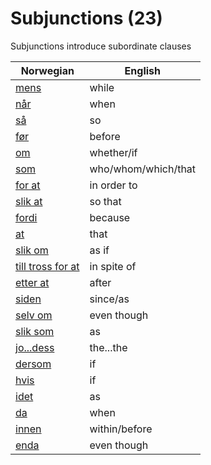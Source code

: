 # Subjunctions (23)

Subjunctions introduce subordinate clauses

| Norwegian | English |
| --- | --- |
| [mens](https://www.ordnett.no/search?language=no&phrase=mens) | while |
| [når](https://www.ordnett.no/search?language=no&phrase=når) | when |
| [så](https://www.ordnett.no/search?language=no&phrase=så) | so |
| [før](https://www.ordnett.no/search?language=no&phrase=før) | before |
| [om](https://www.ordnett.no/search?language=no&phrase=om) | whether/if |
| [som](https://www.ordnett.no/search?language=no&phrase=som) | who/whom/which/that |
| [for at](https://www.ordnett.no/search?language=no&phrase=for%20at) | in order to |
| [slik at](https://www.ordnett.no/search?language=no&phrase=slik%20at) | so that |
| [fordi](https://www.ordnett.no/search?language=no&phrase=fordi) | because |
| [at](https://www.ordnett.no/search?language=no&phrase=at) | that |
| [slik om](https://www.ordnett.no/search?language=no&phrase=slik%20om) | as if |
| [till tross for at](https://www.ordnett.no/search?language=no&phrase=till%20tross%20for%20at) | in spite of |
| [etter at](https://www.ordnett.no/search?language=no&phrase=etter%20at) | after |
| [siden](https://www.ordnett.no/search?language=no&phrase=siden) | since/as |
| [selv om](https://www.ordnett.no/search?language=no&phrase=selv%20om) | even though |
| [slik som](https://www.ordnett.no/search?language=no&phrase=slik%20som) | as |
| [jo...dess](https://www.ordnett.no/search?language=no&phrase=jo...dess) | the...the |
| [dersom](https://www.ordnett.no/search?language=no&phrase=dersom) | if |
| [hvis](https://www.ordnett.no/search?language=no&phrase=hvis) | if |
| [idet](https://www.ordnett.no/search?language=no&phrase=idet) | as |
| [da](https://www.ordnett.no/search?language=no&phrase=da) | when |
| [innen](https://www.ordnett.no/search?language=no&phrase=innen) | within/before |
| [enda](https://www.ordnett.no/search?language=no&phrase=enda) | even though |


